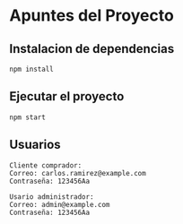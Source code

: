 # Apuntes del Proyecto

## Instalacion de dependencias
```
npm install
```

## Ejecutar el proyecto
```
npm start
```

## Usuarios
```
Cliente comprador: 
Correo: carlos.ramirez@example.com
Contraseña: 123456Aa

Usario administrador: 
Correo: admin@example.com
Contraseña: 123456Aa
```